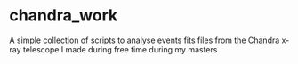 # chandra_work
A simple collection of scripts to analyse events fits files from the Chandra x-ray telescope I made during free time during my masters

